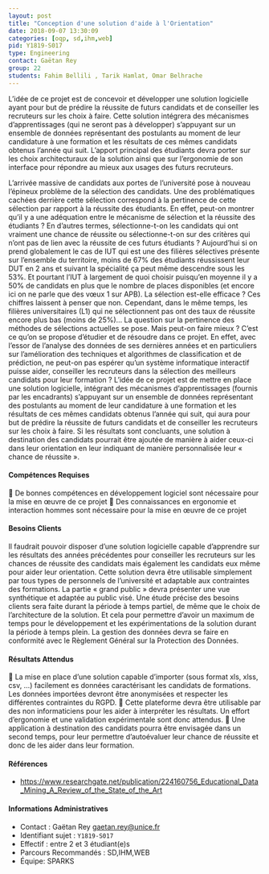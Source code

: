 ```yaml
---
layout: post
title: "Conception d'une solution d'aide à l'Orientation"
date: 2018-09-07 13:30:09
categories: [oqp, sd,ihm,web]
pid: Y1819-S017
type: Engineering
contact: Gaëtan Rey
group: 22
students: Fahim Bellili , Tarik Hamlat, Omar Belhrache
---
```

       
L’idée de ce projet est de concevoir et développer une solution logicielle ayant pour but de prédire la réussite de futurs candidats et de conseiller les recruteurs sur les choix à faire. Cette solution intégrera des mécanismes d’apprentissages (qui ne seront pas à développer) s’appuyant sur un ensemble de données représentant des postulants au moment de leur candidature à une formation et les résultats de ces mêmes candidats obtenus l’année qui suit. L’apport principal des étudiants devra porter sur les choix architecturaux de la solution ainsi que sur l’ergonomie de son interface pour répondre au mieux aux usages des futurs recruteurs.

L’arrivée massive de candidats aux portes de l’université pose à nouveau l’épineux problème de la sélection des candidats. Une des problématiques cachées derrière cette sélection correspond à la pertinence de cette sélection par rapport à la réussite des étudiants. En effet, peut-on montrer qu’il y a une adéquation entre le mécanisme de sélection et la réussite des étudiants ? En d’autres termes, sélectionne-t-on les candidats qui ont vraiment une chance de réussite ou sélectionne-t-on sur des critères qui n’ont pas de lien avec la réussite de ces futurs étudiants ?
Aujourd’hui si on prend globalement le cas de IUT qui est une des filières sélectives présente sur l’ensemble du territoire, moins de 67% des étudiants réussissent leur DUT en 2 ans et suivant la spécialité ça peut même descendre sous les 53%. Et pourtant l’IUT à largement de quoi choisir puisqu’en moyenne il y a 50% de candidats en plus que le nombre de places disponibles (et encore ici on ne parle que des vœux 1 sur APB). La sélection est-elle efficace ? Ces chiffres laissent à penser que non. Cependant, dans le même temps, les filières universitaires (L1) qui ne sélectionnent pas ont des taux de réussite encore plus bas (moins de 25%)…
La question sur la pertinence des méthodes de sélections actuelles se pose. Mais peut-on faire mieux ? C’est ce qu’on se propose d’étudier et de résoudre dans ce projet.
En effet, avec l’essor de l’analyse des données de ses dernières années et en particuliers sur l’amélioration des techniques et algorithmes de classification et de prédiction, ne peut-on pas espérer qu’un système informatique interactif puisse aider, conseiller les recruteurs dans la sélection des meilleurs candidats pour leur formation ?
L’idée de ce projet est de mettre en place une solution logicielle, intégrant des mécanismes d’apprentissages (fournis par les encadrants) s’appuyant sur un ensemble de données représentant des postulants au moment de leur candidature à une formation et les résultats de ces mêmes candidats obtenus l’année qui suit, qui aura pour but de prédire la réussite de futurs candidats et de conseiller les recruteurs sur les choix à faire. Si les résultats sont concluants, une solution à destination des candidats pourrait être ajoutée de manière à aider ceux-ci dans leur orientation en leur indiquant de manière personnalisée leur « chance de réussite ».


#### Compétences Requises
	De bonnes compétences en développement logiciel sont nécessaire pour la mise en œuvre de ce projet
	Des connaissances en ergonomie et interaction hommes sont nécessaire pour la mise en œuvre de ce projet




     

#### Besoins Clients
Il faudrait pouvoir disposer d’une solution logicielle capable d’apprendre sur les résultats des années précédentes pour conseiller les recruteurs sur les chances de réussite des candidats mais également les candidats eux même pour aider leur orientation.
Cette solution devra être utilisable simplement par tous types de personnels de l’université et adaptable aux contraintes des formations. La partie « grand public » devra présenter une vue synthétique et adaptée au public visé.
Une étude précise des besoins clients sera faite durant la période à temps partiel, de même que le choix de l’architecture de la solution. Et cela pour permettre d’avoir un maximum de temps pour le développement et les expérimentations de la solution durant la période à temps plein.
La gestion des données devra se faire en conformité avec le Règlement Général sur la Protection des Données.


#### Résultats Attendus
	La mise en place d’une solution capable d’importer (sous format xls, xlss, csv, …) facilement es données caractérisant les candidats de formations. Les données importées devront être anonymisées et respecter les différentes contraintes du RGPD. 
	Cette plateforme devra être utilisable par des non informaticiens pour les aider à interpréter les résultats. Un effort d’ergonomie et une validation expérimentale sont donc attendus.
	Une application à destination des candidats pourra être envisagée dans un second temps, pour leur permettre d’autoévaluer leur chance de réussite et donc de les aider dans leur formation.


#### Références

  * [https://www.researchgate.net/publication/224160756_Educational_Data_Mining_A_Review_of_the_State_of_the_Art ](https://www.researchgate.net/publication/224160756_Educational_Data_Mining_A_Review_of_the_State_of_the_Art )

#### Informations Administratives
  * Contact : Gaëtan Rey <gaetan.rey@unice.fr>
  * Identifiant sujet : `Y1819-S017`
  * Effectif : entre 2 et 3 étudiant(e)s
  * Parcours Recommandés : SD,IHM,WEB
  * Équipe: SPARKS

     
